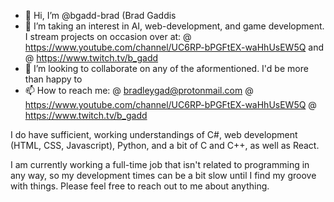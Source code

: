 - 👋 Hi, I’m @bgadd-brad (Brad Gaddis
- 👀 I’m taking an interest in AI, web-development, and game development. I stream projects on occasion over at:
    @ https://www.youtube.com/channel/UC6RP-bPGFtEX-waHhUsEW5Q
    and 
    @ https://www.twitch.tv/b_gadd
- 💞️ I’m looking to collaborate on any of the aformentioned. I'd be more than happy to 
- 📫 How to reach me:
@ bradleygad@protonmail.com
@ https://www.youtube.com/channel/UC6RP-bPGFtEX-waHhUsEW5Q 
@  https://www.twitch.tv/b_gadd

I do have sufficient, working understandings of C#,
web development (HTML, CSS, Javascript), 
Python, 
and a bit of C and C++, 
as well as React.

I am currently working a full-time job that isn't related to programming in any way, so my development times can be a bit slow until I find my groove with things. Please feel free to reach out to me about anything.

<!---
bgadd-brad/bgadd-brad is a ✨ special ✨ repository because its `README.md` (this file) appears on your GitHub profile.
You can click the Preview link to take a look at your changes.
--->

